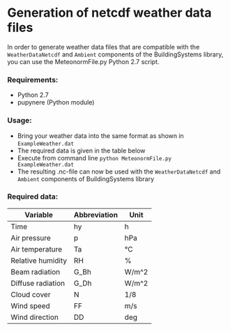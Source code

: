 # Generation of netcdf weather data files

In order to generate weather data files that are compatible with the `WeatherDataNetcdf` and `Ambient` components of the BuildingSystems library, you can use the MeteonormFile.py Python 2.7 script.

### Requirements:
- Python 2.7
- pupynere (Python module)

### Usage:
- Bring your weather data into the same format as shown in `ExampleWeather.dat`
- The required data is given in the table below
- Execute from command line `python MeteonormFile.py ExampleWeather.dat`
- The resulting .nc-file can now be used with the `WeatherDataNetcdf` and `Ambient` components of BuildingSystems library

### Required data:

| Variable          | Abbreviation | Unit  |
|-------------------|--------------|-------|
| Time              | hy           | h     |
| Air pressure      | p            | hPa   |
| Air temperature   | Ta           | °C    |
| Relative humidity | RH           | %     |
| Beam radiation    | G_Bh         | W/m^2 |
| Diffuse radiation | G_Dh         | W/m^2 |
| Cloud cover       | N            | 1/8   |
| Wind speed        | FF           | m/s   |
| Wind direction    | DD           | deg   |
